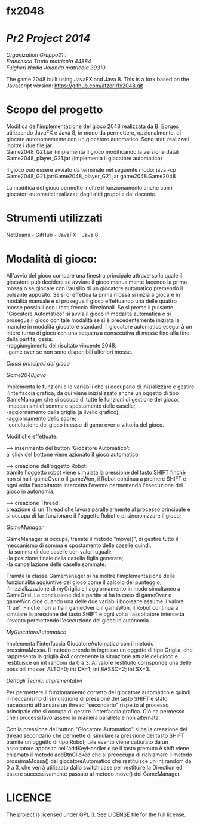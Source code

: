 fx2048
======
*Pr2 Project 2014*
==================
*Organization Gruppo21 :*<BR>
*Francesca Trudu matricola 44884*<BR>
*Fulgheri Nadia Jolanda matricola 39310*


The game 2048 built using JavaFX and Java 8. 
This is a fork based on the Javascript version: https://github.com/atzori/fx2048.git




Scopo del progetto
==================
Modifica dell'implementazione del gioco 2048 realizzata da B. Borges utilizzando JavaFX e Java 8, in modo da permettere, opzionalmente, di giocare autonomamente con un giocatore automatico.
Sono stati realizzati inoltre i due file jar: <BR>
Game2048_G21.jar (implementa il gioco modificando la versione data) 
Game2048_player_G21.jar (implementa il giocatore automatico)

Il gioco può essere avviato da terminale nel seguente modo:
java -cp Game2048_G21.jar:Game2048_player_G21.jar game2048.Game2048

La modifica del gioco permette inoltre il funzionamento anche con i giocatori automatici realizzati dagli altri gruppi e dal docente.



Strumenti utilizzati
====================
NetBeans - 
GitHub - 
JavaFX - 
Java 8



Modalità di gioco:
=================
All'avvio del gioco compare una finestra principale attraverso la quale il giocatore può decidere se avviare il gioco manualmente facendo la prima mossa o se giocare con l'ausilio di un giocatore automatico premendo il pulsante apposito.
Se si di effettua la prima mossa si inizia a giocare in modalità manuale e si prosegue il gioco effettuando una delle quattro mosse possibili con i tasti freccia direzionali.
Se si preme il pulsante "Giocatore Automatico" si avvia il gioco in modalità automatica o si prosegue il gioco con tale modalità se si è precedentemente iniziata la manche in modalità giocatore standard; 
il giocatore automatico eseguirà un intero turno di gioco con una sequenza consecutiva di mosse fino alla fine della partita, ossia: <BR>
-raggiungimento del risultato vincente 2048; <BR>
-game over se non sono disponibili ulteriori mosse.



*Classi principali del gioco*

*Game2048.java*

Implementa le funzioni e le variabili che si occupano di inizializzare e gestire l'interfaccia grafica,
da qui viene inizializzato anche un oggetto di tipo GameManager che si occupa di tutte le funzioni di gestione del gioco:<BR>
-meccanismi di somma e spostamento delle caselle; <BR>
-aggiornamento della griglia (a livello grafico); <BR> 
-aggiornamento dello score; <BR>
-conclusione del gioco in caso di game over o vittoria del gioco.

Modifiche effettuate:

—>  inserimento del button 'Giocatore Automatico': <BR> 
al click del bottone viene azionato il gioco automatico;

—>  creazione dell'oggetto Robot:<BR> 
tramite l'oggetto robot viene simulata la pressione del tasto SHIFT finchè non si ha il gameOver o il gameWon, il Robot continua a premere SHIFT e ogni volta l'ascoltatore intercetta l'evento permettendo l'esecuzione del gioco in autonomia;

—>  creazione Thread: <BR> 
creazione di un Thread che lavora parallelarmente al processo principale e si occupa di far funzionare il l'oggetto Robot e di sincronizzare il gioco;


*GameManager*

GameManager si occupa, tramite il metodo "move()", di gestire tutto il meccanismo di somma e spostamento delle caselle quindi: <BR>
-la somma di due caselle con valori uguali; <BR> 
-la posizione finale della casella figlia generata; <BR> 
-la cancellazione delle caselle sommate. <BR>

Tramite la classe Gamemanager si ha inoltre l'implementazione delle funzionalità aggiuntive del gioco come il calcolo del punteggio, l'inizzializzazione di myGriglia e l'aggiornamento in modo simultaneo a GameGrid.
La conclusione della partita si ha in caso di gameOver e gameWon cioè quando una delle due variabili booleane assume il valore "true".
Finchè non si ha il gameOver o il gameWon, il Robot continua a simulare la pressione del tasto SHIFT e ogni volta l'ascoltatore intercetta l'evento permettendo l'esecuzione del gioco in autonomia.


*MyGiocatoreAutomatico*

Implementa l'interfaccia GiocatoreAutomatico con il metodo 
prossimaMossa.
Il metodo prende in ingresso un oggetto di tipo Griglia, che rappresenta la griglia 4x4 contenente la 
situazione attuale del gioco e restituisce un int random da 0 a 3.
Al valore restituito corrisponde una delle possibili mosse: ALTO=0; int DX=1; int BASSO=2; int SX=3.


*Dettagli Tecnici Implementativi*

Per permettere il funzionamento corretto del giocatore automatico e quindi il meccanismo di simulazione di pressione del tasto SHIFT è stato necessario affiancare un thread "secondario" rispetto al processo principale che si occupa di gestire l'interfaccia grafica. 
Ciò ha permesso che i processi lavorassero in maniera parallela e non alternata.

Con la pressione del button "Giocatore Automatico" si ha la creazione del thread secondario che permette di simulare la pressione del tasto SHIFT tramite un oggetto di tipo Robot;
tale evento viene catturato da un ascoltatore apposito nell'addKeyHandler e se il tasto premuto è shift viene chiamato il metodo addBtnClicked che si preoccupa di richiamare il metodo prossimaMossa() del giocatoreAutomatico che restituisce un int random da 0 a 3, che verrà utilizzato dallo switch case per restituire la Direction ed essere successivamente passato al metodo move() del GameManager.



LICENCE
=======

The project is licensed under GPL 3. See [LICENSE](https://raw.githubusercontent.com/brunoborges/fx2048/master/LICENSE)
file for the full license.

